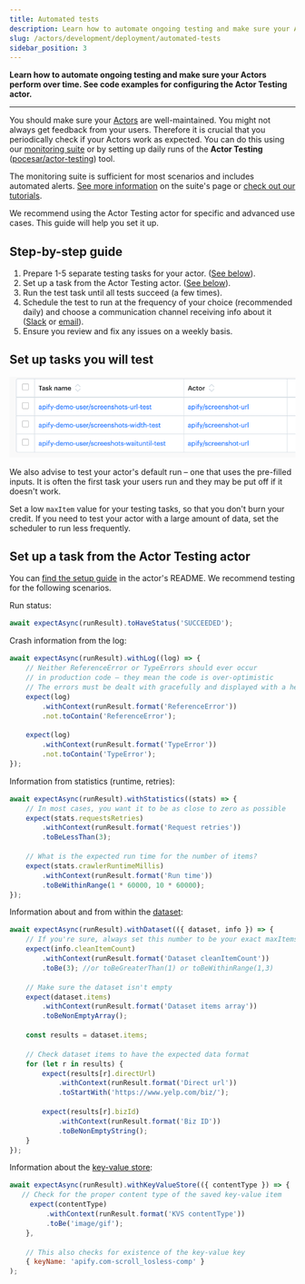 ```yaml
---
title: Automated tests
description: Learn how to automate ongoing testing and make sure your Actors perform over time. See code examples for configuring the Actor Testing actor.
slug: /actors/development/deployment/automated-tests
sidebar_position: 3
---
```


**Learn how to automate ongoing testing and make sure your Actors perform over time. See code examples for configuring the Actor Testing actor.**

---

You should make sure your [Actors](../../index.mdx)  are well-maintained. You might not always get feedback from your users. Therefore it is crucial that you periodically check if your Actors work as expected. You can do this using our [monitoring suite](https://apify.com/apify/monitoring) or by setting up daily runs of the **Actor Testing** ([pocesar/actor-testing](https://apify.com/pocesar/actor-testing)) tool.

The monitoring suite is sufficient for most scenarios and includes automated alerts. [See more information](https://apify.com/apify/monitoring) on the suite's page or [check out our tutorials](../../../monitoring/index.md).

We recommend using the Actor Testing actor for specific and advanced use cases. This guide will help you set it up.

## Step-by-step guide

1. Prepare 1-5 separate testing tasks for your actor. ([See below](#set-up-tasks-you-will-test)).
2. Set up a task from the Actor Testing actor. ([See below](#set-up-a-task-from-the-actor-testing-actor)).
3. Run the test task until all tests succeed (a few times).
4. Schedule the test to run at the frequency of your choice (recommended daily) and choose a communication channel receiving info about it ([Slack](https://apify.com/katerinahronik/slack-message) or [email](https://apify.com/apify/send-mail)).
5. Ensure you review and fix any issues on a weekly basis.

## Set up tasks you will test


![Tasks that test an actor's configurations](./images/testing-tasks.png)

We also advise to test your actor's default run – one that uses the pre-filled inputs. It is often the first task your users run and they may be put off if it doesn't work.

Set a low `maxItem` value for your testing tasks, so that you don't burn your credit. If you need to test your actor with a large amount of data, set the scheduler to run less frequently.

## Set up a task from the Actor Testing actor

You can [find the setup guide](https://apify.com/pocesar/actor-testing) in the actor's README. We recommend testing for the following scenarios.

Run status:

```js
await expectAsync(runResult).toHaveStatus('SUCCEEDED');
```

Crash information from the log:

```js
await expectAsync(runResult).withLog((log) => {
    // Neither ReferenceError or TypeErrors should ever occur
    // in production code – they mean the code is over-optimistic
    // The errors must be dealt with gracefully and displayed with a helpful message to the user
    expect(log)
        .withContext(runResult.format('ReferenceError'))
        .not.toContain('ReferenceError');

    expect(log)
        .withContext(runResult.format('TypeError'))
        .not.toContain('TypeError');
});
```

Information from statistics (runtime, retries):

```js
await expectAsync(runResult).withStatistics((stats) => {
    // In most cases, you want it to be as close to zero as possible
    expect(stats.requestsRetries)
        .withContext(runResult.format('Request retries'))
        .toBeLessThan(3);

    // What is the expected run time for the number of items?
    expect(stats.crawlerRuntimeMillis)
        .withContext(runResult.format('Run time'))
        .toBeWithinRange(1 * 60000, 10 * 60000);
});
```

Information about and from within the [dataset](../../../storage/dataset.md):

```js
await expectAsync(runResult).withDataset(({ dataset, info }) => {
    // If you're sure, always set this number to be your exact maxItems
    expect(info.cleanItemCount)
        .withContext(runResult.format('Dataset cleanItemCount'))
        .toBe(3); //or toBeGreaterThan(1) or toBeWithinRange(1,3)

    // Make sure the dataset isn't empty
    expect(dataset.items)
        .withContext(runResult.format('Dataset items array'))
        .toBeNonEmptyArray();

    const results = dataset.items;

    // Check dataset items to have the expected data format
    for (let r in results) {
        expect(results[r].directUrl)
            .withContext(runResult.format('Direct url'))
            .toStartWith('https://www.yelp.com/biz/');

        expect(results[r].bizId)
            .withContext(runResult.format('Biz ID'))
            .toBeNonEmptyString();
    }
});
```

Information about the [key-value store](../../../storage/key_value_store.md):

```js
await expectAsync(runResult).withKeyValueStore(({ contentType }) => {
   // Check for the proper content type of the saved key-value item
     expect(contentType)
         .withContext(runResult.format('KVS contentType'))
         .toBe('image/gif');
    },

    // This also checks for existence of the key-value key
    { keyName: 'apify.com-scroll_losless-comp' }
);
```
